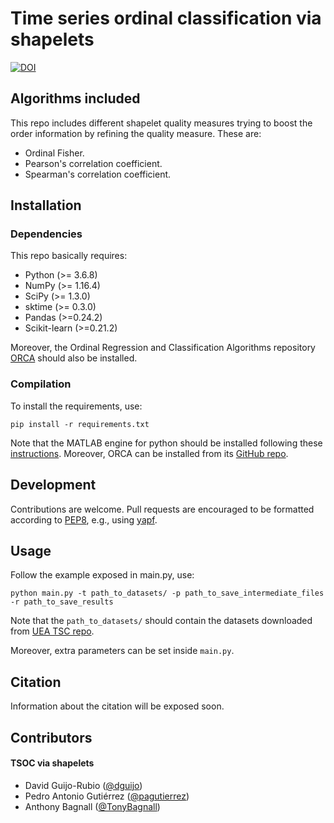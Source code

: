 # Time series ordinal classification via shapelets

[![DOI](https://zenodo.org/badge/213915623.svg)](https://zenodo.org/badge/latestdoi/213915623)

## Algorithms included

This repo includes different shapelet quality measures trying to boost the order information by refining the quality measure. These are:

* Ordinal Fisher.
* Pearson's correlation coefficient.
* Spearman's correlation coefficient.

## Installation

### Dependencies

This repo basically requires:

 * Python (>= 3.6.8)
 * NumPy (>= 1.16.4)
 * SciPy (>= 1.3.0)
 * sktime (>= 0.3.0)
 * Pandas (>=0.24.2)
 * Scikit-learn (>=0.21.2)

 Moreover, the Ordinal Regression and Classification Algorithms repository [ORCA](https://github.com/ayrna/orca) should also be installed.

### Compilation

To install the requirements, use:

    pip install -r requirements.txt

Note that the MATLAB engine for python should be installed following these [instructions](https://uk.mathworks.com/help/matlab/matlab_external/install-the-matlab-engine-for-python.html). Moreover, ORCA can be installed from its [GitHub repo](https://github.com/ayrna/orca).

## Development

Contributions are welcome. Pull requests are encouraged to be formatted according to [PEP8](https://www.python.org/dev/peps/pep-0008/), e.g., using [yapf](https://github.com/google/yapf).

## Usage

Follow the example exposed in main.py, use:

    python main.py -t path_to_datasets/ -p path_to_save_intermediate_files -r path_to_save_results

Note that the `path_to_datasets/` should contain the datasets downloaded from [UEA TSC repo](http://www.timeseriesclassification.com/).

Moreover, extra parameters can be set inside `main.py`.

## Citation

Information about the citation will be exposed soon.

## Contributors

#### TSOC via shapelets

* David Guijo-Rubio ([@dguijo](https://github.com/dguijo))
* Pedro Antonio Gutiérrez ([@pagutierrez](https://github.com/pagutierrez))
* Anthony Bagnall ([@TonyBagnall](https://github.com/TonyBagnall))
